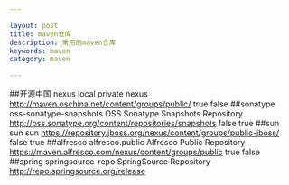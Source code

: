 ```yaml
---

layout: post
title: maven仓库
description: 常用的maven仓库
keywords: maven
category: maven

---
```


##开源中国
	<repository>
		<id>nexus</id>
		<name>local private nexus</name>
		<url>http://maven.oschina.net/content/groups/public/</url>
		<releases>
			<enabled>true</enabled>
		</releases>
		<snapshots>
			<enabled>false</enabled>
		</snapshots>
	</repository>
##sonatype
	<repository>
		<id>oss-sonatype-snapshots</id>
		<name>OSS Sonatype Snapshots Repository</name>
		<url>http://oss.sonatype.org/content/repositories/snapshots</url>
		<releases>
			<enabled>false</enabled>
		</releases>
		<snapshots>
			<enabled>true</enabled>
		</snapshots>
	</repository>
##sun
	<repository>
		<id>sun</id>
		<name>sun</name>
		<url>https://repository.jboss.org/nexus/content/groups/public-jboss/</url>
		<releases>
			<enabled>false</enabled>
		</releases>
		<snapshots>
			<enabled>true</enabled>
		</snapshots>
	</repository>
##alfresco
	<repository>
		<id>alfresco.public</id>
		<name>Alfresco Public Repository</name>
		<url>https://maven.alfresco.com/nexus/content/groups/public</url>
		<releases>
			<enabled>true</enabled>
		</releases>
		<snapshots>
			<enabled>false</enabled>
		</snapshots>
	</repository>
##spring
	<repository>
		<id>springsource-repo</id>
		<name>SpringSource Repository</name>
		<url>http://repo.springsource.org/release</url>
	</repository>
